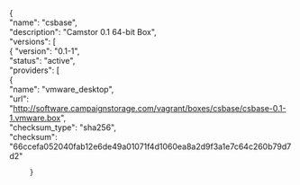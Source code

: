 {  
  "name": "csbase",  
  "description": "Camstor 0.1 64-bit Box",  
  "versions": [  
    {  "version": "0.1-1",  
       "status": "active",  
       "providers": [  
         {  
           "name": "vmware_desktop",  
           "url": "http://software.campaignstorage.com/vagrant/boxes/csbase/csbase-0.1-1.vmware.box",  
           "checksum_type": "sha256",  
           "checksum": "66ccefa052040fab12e6de49a01071f4d1060ea8a2d9f3a1e7c64c260b79d7d2"  
             
         }